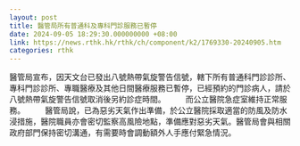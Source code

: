 ```yaml
---
layout: post
title: 醫管局所有普通科及專科門診服務已暫停
date: 2024-09-05 18:29:30.000000000 +08:00
link: https://news.rthk.hk/rthk/ch/component/k2/1769330-20240905.htm
categories: rthk
---
```


醫管局宣布，因天文台已發出八號熱帶氣旋警告信號，轄下所有普通科門診診所、專科門診診所、專職醫療及其他日間醫療服務已暫停，已經預約的門診病人，請於八號熱帶氣旋警告信號取消後另約診症時間。
　　 
而公立醫院急症室維持正常服務。
　　 
醫管局說，已為惡劣天氣作出準備，於公立醫院採取適當的防風及防水浸措施，醫院職員亦會密切監察高風險地點，準備應對惡劣天氣。醫管局會與相關政府部門保持密切溝通，有需要時會調動額外人手應付緊急情況。
